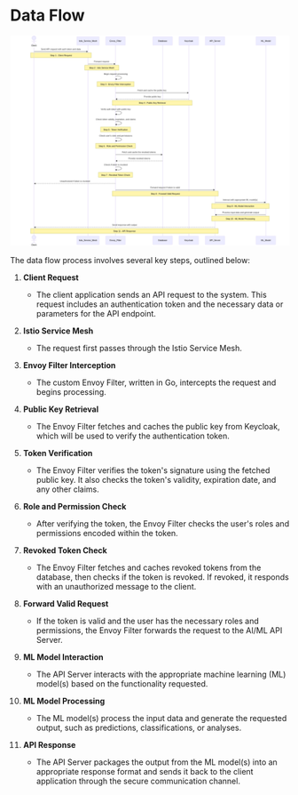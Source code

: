 # Data Flow

![Data Flow Diagram](data_flow.png)

The data flow process involves several key steps, outlined below:

1. **Client Request**
    - The client application sends an API request to the system. This request includes an authentication token and the necessary data or parameters for the API endpoint.

2. **Istio Service Mesh**
    - The request first passes through the Istio Service Mesh.

3. **Envoy Filter Interception**
    - The custom Envoy Filter, written in Go, intercepts the request and begins processing.

4. **Public Key Retrieval**
    - The Envoy Filter fetches and caches the public key from Keycloak, which will be used to verify the authentication token.

5. **Token Verification**
    - The Envoy Filter verifies the token's signature using the fetched public key. It also checks the token's validity, expiration date, and any other claims.

6. **Role and Permission Check**
    - After verifying the token, the Envoy Filter checks the user's roles and permissions encoded within the token.

7. **Revoked Token Check**
    - The Envoy Filter fetches and caches revoked tokens from the database, then checks if the token is revoked. If revoked, it responds with an unauthorized message to the client.

8. **Forward Valid Request**
    - If the token is valid and the user has the necessary roles and permissions, the Envoy Filter forwards the request to the AI/ML API Server.

9. **ML Model Interaction**
    - The API Server interacts with the appropriate machine learning (ML) model(s) based on the functionality requested.

10. **ML Model Processing**
    - The ML model(s) process the input data and generate the requested output, such as predictions, classifications, or analyses.

11. **API Response**
    - The API Server packages the output from the ML model(s) into an appropriate response format and sends it back to the client application through the secure communication channel.